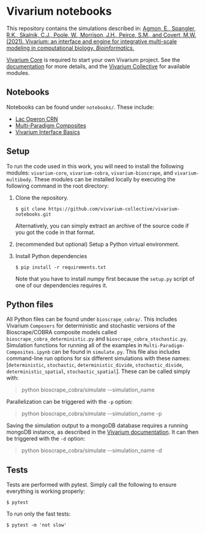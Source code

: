 # Vivarium notebooks

This repository contains the simulations described in: 
[Agmon, E., Spangler, R.K., Skalnik, C.J., Poole, W., Morrison, J.H., Peirce, S.M., and Covert, M.W. (2021). 
Vivarium: an interface and engine for integrative multi-scale modeling in computational biology. *Bioinformatics*.](
https://academic.oup.com/bioinformatics/advance-article-abstract/doi/10.1093/bioinformatics/btac049/6522109)

[Vivarium Core](https://github.com/vivarium-collective/vivarium-core) is required to start your own Vivarium project. 
See the [documentation](https://vivarium-core.readthedocs.io/en/latest/getting_started.html) for more details,
and the [Vivarium Collective](https://vivarium-collective.github.io) for available modules.


## Notebooks
Notebooks can be found under `notebooks/`. These include:

 * [Lac Operon CRN](https://nbviewer.org/github/vivarium-collective/vivarium-notebooks/blob/main/notebooks/Lac_Operon_CRN.ipynb)
 * [Multi-Paradigm Composites](https://nbviewer.org/github/vivarium-collective/vivarium-notebooks/blob/main/notebooks/Multi-Paradigm-Composites.ipynb)
 * [Vivarium Interface Basics](https://nbviewer.org/github/vivarium-collective/vivarium-core/blob/master/notebooks/Vivarium_interface_basics.ipynb)

## Setup
To run the code used in this work, you will need to install the following modules: `vivarium-core`, `vivarium-cobra`, 
`vivarium-bioscrape`, and `vivarium-multibody`.
These modules can be installed locally by executing the following command in the root directory:

1. Clone the repository.

   ```console
   $ git clone https://github.com/vivarium-collective/vivarium-notebooks.git
   ```

   Alternatively, you can simply extract an archive of the source code
   if you got the code in that format.

2. (recommended but optional) Setup a Python virtual environment.
3. Install Python dependencies

   ```console
   $ pip install -r requirements.txt
   ```

   Note that you have to install numpy first because the `setup.py`
   script of one of our dependencies requires it.

## Python files
All Python files can be found under `bioscrape_cobra/`.
This includes Vivarium `Composers` for deterministic and stochastic versions of the Bioscrape/COBRA composite models 
called `bioscrape_cobra_deterministic.py` and `bioscrape_cobra_stochastic.py`. 
Simulation functions for running all of the examples in `Multi-Paradigm-Composites.ipynb` can be found in `simulate.py`.
This file also includes command-line run options for six different simulations with these names: 
[`deterministic`, `stochastic`, `deterministic_divide`, `stochastic_divide`, `deterministic_spatial`, `stochastic_spatial`].
These can be called simply with:

> python bioscrape_cobra/simulate --simulation_name

Parallelization can be triggered with the `-p` option: 

> python bioscrape_cobra/simulate --simulation_name -p

Saving the simulation output to a mongoDB database requires a running mongoDB instance, as described in the
[Vivarium documentation](https://vivarium-core.readthedocs.io/en/latest/getting_started_dev.html). 
It can then be triggered with the `-d` option: 

> python bioscrape_cobra/simulate --simulation_name -d

## Tests
Tests are performed with pytest. Simply call the following to ensure everything is working properly:
```
$ pytest
```

To run only the fast tests:
```
$ pytest -m 'not slow'
```

